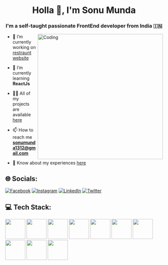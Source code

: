 
<h1 align="center">Holla 👋, I'm Sonu Munda</h1>
<h3 align="center">I'm a self-taught passionate FrontEnd developer from India 🇮🇳</h3>
<img align="right" alt="Coding" width="400" src="https://media.tenor.com/NOYF3f82b_gAAAAC/programmer.gif">

- 🔭 I’m currently working on [restraunt website](https://github.com/SonuMunda/nashto_club.com)

- 🌱 I’m currently learning **ReactJs**

- 👨‍💻 All of my projects are available [here](https://github.com/SonuMunda)


- 📫 How to reach me **sonumunda1312@gmail.com**

- 📄 Know about my experiences [here](https://sonumunda.github.io/SonuMunda-Portfolio/)

## 🌐 Socials:
[![Facebook](https://img.shields.io/badge/Facebook-%231877F2.svg?logo=Facebook&logoColor=white)](https://facebook.com/https://www.facebook.com/sonu.m.75685) 
[![Instagram](https://img.shields.io/badge/Instagram-%23E4405F.svg?logo=Instagram&logoColor=white)](https://instagram.com/https://www.instagram.com/sonumunda__/) [![LinkedIn](https://img.shields.io/badge/LinkedIn-%230077B5.svg?logo=linkedin&logoColor=white)](https://linkedin.com/in/https://www.linkedin.com/in/sonu-munda-b8806b21a/) 
[![Twitter](https://img.shields.io/badge/Twitter-%231DA1F2.svg?logo=Twitter&logoColor=white)](https://twitter.com/https://twitter.com/SonuMunda_) 

## 💻 Tech Stack:

<img src="https://cdn.jsdelivr.net/gh/devicons/devicon/icons/c/c-original.svg" height="64px" /> <img src="https://cdn.jsdelivr.net/gh/devicons/devicon/icons/cplusplus/cplusplus-original.svg" height="64px"/> <img src="https://cdn.jsdelivr.net/gh/devicons/devicon/icons/java/java-original-wordmark.svg" height="64px" /> <img src="https://cdn.jsdelivr.net/gh/devicons/devicon/icons/html5/html5-original-wordmark.svg" height="64px"/> <img src="https://cdn.jsdelivr.net/gh/devicons/devicon/icons/css3/css3-original-wordmark.svg" height="64px"/> <img src="https://cdn.jsdelivr.net/gh/devicons/devicon/icons/javascript/javascript-original.svg" height="64px"/> <img src="https://cdn.jsdelivr.net/gh/devicons/devicon/icons/php/php-original.svg" height="64px"/> <img src="https://cdn.jsdelivr.net/gh/devicons/devicon/icons/bootstrap/bootstrap-original.svg" height="64px"/> <img src="https://cdn.jsdelivr.net/gh/devicons/devicon/icons/mysql/mysql-original-wordmark.svg" height="64px" /> <img src="https://cdn.jsdelivr.net/gh/devicons/devicon/icons/canva/canva-original.svg" height="64px"/>
          

